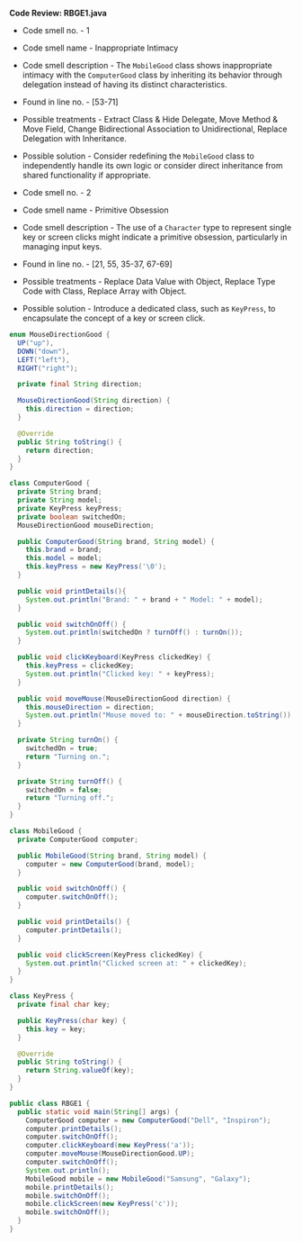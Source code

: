 **Code Review: RBGE1.java**

- Code smell no. - 1
- Code smell name - Inappropriate Intimacy
- Code smell description - The `MobileGood` class shows inappropriate intimacy with the `ComputerGood` class by inheriting its behavior through delegation instead of having its distinct characteristics.
- Found in line no. - [53-71]
- Possible treatments - Extract Class & Hide Delegate, Move Method & Move Field, Change Bidirectional Association to Unidirectional, Replace Delegation with Inheritance.
- Possible solution - Consider redefining the `MobileGood` class to independently handle its own logic or consider direct inheritance from shared functionality if appropriate.

- Code smell no. - 2
- Code smell name - Primitive Obsession
- Code smell description - The use of a `Character` type to represent single key or screen clicks might indicate a primitive obsession, particularly in managing input keys.
- Found in line no. - [21, 55, 35-37, 67-69]
- Possible treatments - Replace Data Value with Object, Replace Type Code with Class, Replace Array with Object.
- Possible solution - Introduce a dedicated class, such as `KeyPress`, to encapsulate the concept of a key or screen click.

```java
enum MouseDirectionGood {
  UP("up"),
  DOWN("down"),
  LEFT("left"),
  RIGHT("right");

  private final String direction;

  MouseDirectionGood(String direction) {
    this.direction = direction;
  }

  @Override
  public String toString() {
    return direction;
  }
}

class ComputerGood {
  private String brand;
  private String model;
  private KeyPress keyPress;
  private boolean switchedOn;
  MouseDirectionGood mouseDirection;

  public ComputerGood(String brand, String model) {
    this.brand = brand;
    this.model = model;
    this.keyPress = new KeyPress('\0');
  }

  public void printDetails(){
    System.out.println("Brand: " + brand + " Model: " + model);
  }

  public void switchOnOff() {
    System.out.println(switchedOn ? turnOff() : turnOn());
  }

  public void clickKeyboard(KeyPress clickedKey) {
    this.keyPress = clickedKey;
    System.out.println("Clicked key: " + keyPress);
  }

  public void moveMouse(MouseDirectionGood direction) {
    this.mouseDirection = direction;
    System.out.println("Mouse moved to: " + mouseDirection.toString());
  }

  private String turnOn() {
    switchedOn = true;
    return "Turning on.";
  }

  private String turnOff() {
    switchedOn = false;
    return "Turning off.";
  }
}

class MobileGood {
  private ComputerGood computer;

  public MobileGood(String brand, String model) {
    computer = new ComputerGood(brand, model);
  }

  public void switchOnOff() {
    computer.switchOnOff();
  }

  public void printDetails() {
    computer.printDetails();
  }

  public void clickScreen(KeyPress clickedKey) {
    System.out.println("Clicked screen at: " + clickedKey);
  }
}

class KeyPress {
  private final char key;

  public KeyPress(char key) {
    this.key = key;
  }

  @Override
  public String toString() {
    return String.valueOf(key);
  }
}

public class RBGE1 {
  public static void main(String[] args) {
    ComputerGood computer = new ComputerGood("Dell", "Inspiron");
    computer.printDetails();
    computer.switchOnOff();
    computer.clickKeyboard(new KeyPress('a'));
    computer.moveMouse(MouseDirectionGood.UP);
    computer.switchOnOff();
    System.out.println();
    MobileGood mobile = new MobileGood("Samsung", "Galaxy");
    mobile.printDetails();
    mobile.switchOnOff();
    mobile.clickScreen(new KeyPress('c'));
    mobile.switchOnOff();
  }
}
```
